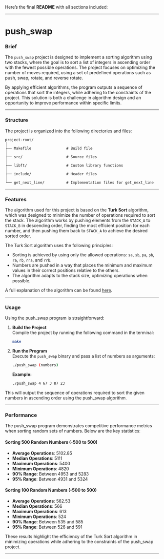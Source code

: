 Here’s the final **README** with all sections included:

---

# push_swap

### Brief  

The `push_swap` project is designed to implement a sorting algorithm using two stacks, where the goal is to sort a list of integers in ascending order with the fewest possible operations. The project focuses on optimizing the number of moves required, using a set of predefined operations such as push, swap, rotate, and reverse rotate.  

By applying efficient algorithms, the program outputs a sequence of operations that sort the integers, while adhering to the constraints of the project. This solution is both a challenge in algorithm design and an opportunity to improve performance within specific limits.

---

### Structure  

The project is organized into the following directories and files:

```
project-root/
│
├── Makefile                # Build file
│
├── src/                    # Source files
│
├── libft/                  # Custom library functions
│
├── include/                # Header files
│
└── get_next_line/          # Implementation files for get_next_line
```

---

### Features  

The algorithm used for this project is based on the **Turk Sort** algorithm, which was designed to minimize the number of operations required to sort the stack. The algorithm works by pushing elements from the `STACK_A` to `STACK_B` in descending order, finding the most efficient position for each number, and then pushing them back to `STACK_A` to achieve the desired sorted order.  

The Turk Sort algorithm uses the following principles:  
- Sorting is achieved by using only the allowed operations: `sa`, `sb`, `pa`, `pb`, `ra`, `rb`, `rra`, and `rrb`.
- Numbers are pushed in a way that places the minimum and maximum values in their correct positions relative to the others.
- The algorithm adapts to the stack size, optimizing operations when possible.
  
A full explanation of the algorithm can be found [here](https://medium.com/).

---

### Usage  

Using the push_swap program is straightforward:  

1. **Build the Project**  
   Compile the project by running the following command in the terminal:  
   ```bash
   make
   ```  

2. **Run the Program**  
   Execute the `push_swap` binary and pass a list of numbers as arguments:  
   ```bash
   ./push_swap (numbers)
   ```  

   **Example:**  
   ```bash
   ./push_swap 4 67 3 87 23
   ```  

This will output the sequence of operations required to sort the given numbers in ascending order using the push_swap algorithm.

---

### Performance  

The push_swap program demonstrates competitive performance metrics when sorting random sets of numbers. Below are the key statistics:  

#### Sorting 500 Random Numbers (-500 to 500)  
- **Average Operations**: 5102.85  
- **Median Operations**: 5111  
- **Maximum Operations**: 5400  
- **Minimum Operations**: 4820  
- **90% Range**: Between 4953 and 5283  
- **95% Range**: Between 4931 and 5324  

#### Sorting 100 Random Numbers (-500 to 500)  
- **Average Operations**: 562.53  
- **Median Operations**: 566  
- **Maximum Operations**: 613  
- **Minimum Operations**: 524  
- **90% Range**: Between 535 and 585  
- **95% Range**: Between 526 and 591  

These results highlight the efficiency of the Turk Sort algorithm in minimizing operations while adhering to the constraints of the push_swap project.  

---
